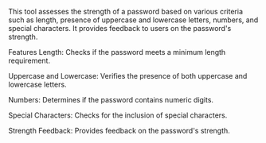 
This tool assesses the strength of a password based on various criteria such as length, presence of uppercase and lowercase letters, numbers, and special characters. 
It provides feedback to users on the password's strength.

Features
Length: Checks if the password meets a minimum length requirement.

Uppercase and Lowercase: Verifies the presence of both uppercase and lowercase letters.

Numbers: Determines if the password contains numeric digits.

Special Characters: Checks for the inclusion of special characters.

Strength Feedback: Provides feedback on the password's strength.
